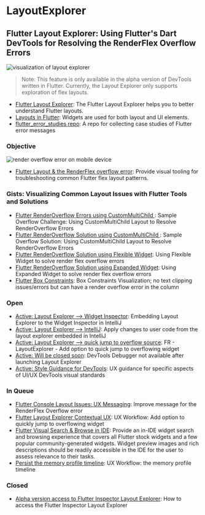 
# LayoutExplorer
## Flutter Layout Explorer:  Using Flutter's Dart DevTools for Resolving the RenderFlex Overflow Errors 
 ![visualization of layout explorer](http://www.feliciachamberlain.com/flutter/devtools/layout-explorer-logo-diagram.png)
 
 >Note: This feature is only available in the alpha version of DevTools written in Flutter. Currently, the Layout Explorer only supports exploration of flex layouts.

* [Flutter Layout Explorer](https://flutter.dev/docs/development/tools/devtools/inspector#using-the-layout-explorer): The Flutter Layout Explorer helps you to better understand Flutter layouts.
* [Layouts in Flutter](https://flutter.dev/docs/development/ui/layout): Widgets are used for both layout and UI elements.
* [flutter_error_studies repo](https://github.com/InMatrix/flutter_error_studies): A repo for collecting case studies of Flutter error messages

### Objective
![render overflow error on mobile device](http://www.feliciachamberlain.com/flutter/devtools/flutter-overflow-issue-phone.png)

* [Flutter Layout & the  RenderFlex overflow error](https://github.com/flutter/flutter-intellij/issues/4089): Provide visual tooling for troubleshooting common Flutter flex layout patterns.


### Gists:  Visualizing Common Layout Issues with Flutter Tools and Solutions
* [Flutter RenderOverflow Errors using CustomMultiChild ](https://gist.github.com/raison00/b11a9a7dedf70500d9fb8bd215d86de6): Sample Overflow Challenge: Using CustomMultiChild Layout to Resolve RenderOverflow Errors
* [Flutter RenderOverflow Solution using CustomMultiChild ](https://gist.github.com/raison00/fb4ce93653187da22f9cfdb9eab7af52): Sample Overflow Solution: Using CustomMultiChild Layout to Resolve RenderOverflow Errors
* [Flutter RenderOverflow Solution using Flexible Widget](https://gist.github.com/raison00/679ad092bdfd5979e766507c1dc7a0e9): Using Flexible Widget to solve render flex overflow errors
* [Flutter RenderOverflow Solution using Expanded Widget](https://gist.github.com/raison00/27f6302019514b0c5f8150f9fdfa6a88): Using Expanded Widget to solve render flex overflow errors
* [Flutter Box Constraints](https://gist.github.com/raison00/311b04d2898178f14766675673dfa16a): Box Constraints Visualization; no text clipping issues/errors but can have a render overflow error in the column

### Open
* [Active: Layout Explorer --> Widget Inspector](https://github.com/flutter/flutter-intellij/issues/4511): Embedding Layout Explorer to the Widget Inspector in IntelliJ
* [Active: Layout Explorer --> IntelliJ](https://github.com/flutter/flutter-intellij/issues/4512): Apply changes to user code from the layout explorer embedded in IntelliJ
* [Active: Layout Explorer --> quick jump to overflow source](https://github.com/flutter/devtools/issues/1546): FR - LayoutExplorer - Add option to quick jump to overflowing widget
* [Active: Will be closed soon](https://github.com/flutter/devtools/issues/1590): DevTools Debugger not available after launching Layout Explorer
* [Active: Style Guidance for DevTools](https://github.com/flutter/devtools/pull/1847): UX guidance for specific aspects of UI/UX DevTools visual standards

### In Queue 

* [Flutter Console Layout Issues: UX Messaging](https://github.com/flutter/flutter/issues/41149): Improve message for the RenderFlex Overflow error
* [Flutter Layout Explorer Contextual UX](https://github.com/flutter/devtools/issues/1546): UX Workflow: Add option to quickly jump to overflowing widget
* [Flutter Visual Search & Browse in IDE](https://github.com/flutter/flutter-intellij/issues/4081): Provide an in-IDE widget search and browsing experience that covers all Flutter stock widgets and a few popular community-generated widgets. Widget preview images and rich descriptions should be readily accessible in the IDE for the user to assess relevance to their tasks.
* [Persist the memory profile timeline](https://github.com/flutter/flutter/issues/44013#issuecomment-596662684): UX Workflow: the memory profile timeline






### Closed
* [Alpha version access to Flutter Inspector Layout Explorer](https://github.com/flutter/devtools/issues/1481): How to access the Flutter Inspector Layout Explorer

